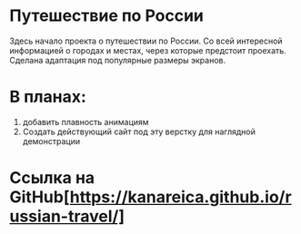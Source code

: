# Путешествие по России

Здесь начало проекта о путешествии по России. Со всей интересной информацией о городах и местах, через которые предстоит проехать.
Сделана адаптация под популярные размеры экранов.

# В планах:
1) добавить плавность анимациям
2) Создать действующий сайт под эту верстку для наглядной демонстрации

# Ссылка на GitHub[https://kanareica.github.io/russian-travel/]
